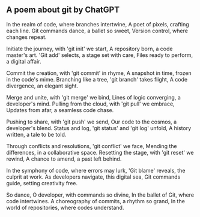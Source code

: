 ## A poem about git by ChatGPT

In the realm of code, where branches intertwine,
A poet of pixels, crafting each line.
Git commands dance, a ballet so sweet,
Version control, where changes repeat.

Initiate the journey, with 'git init' we start,
A repository born, a code master's art.
'Git add' selects, a stage set with care,
Files ready to perform, a digital affair.

Commit the creation, with 'git commit' in rhyme,
A snapshot in time, frozen in the code's mime.
Branching like a tree, 'git branch' takes flight,
A code divergence, an elegant sight.

Merge and unite, with 'git merge' we bind,
Lines of logic converging, a developer's mind.
Pulling from the cloud, with 'git pull' we embrace,
Updates from afar, a seamless code chase.

Pushing to share, with 'git push' we send,
Our code to the cosmos, a developer's blend.
Status and log, 'git status' and 'git log' unfold,
A history written, a tale to be told.

Through conflicts and resolutions, 'git conflict' we face,
Mending the differences, in a collaborative space.
Resetting the stage, with 'git reset' we rewind,
A chance to amend, a past left behind.

In the symphony of code, where errors may lurk,
'Git blame' reveals, the culprit at work.
As developers navigate, this digital sea,
Git commands guide, setting creativity free.

So dance, O developer, with commands so divine,
In the ballet of Git, where code intertwines.
A choreography of commits, a rhythm so grand,
In the world of repositories, where codes understand.